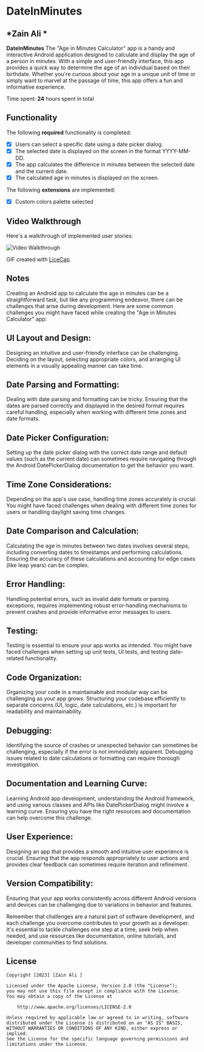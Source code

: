 # DateInMinutes

## *Zain Ali *

**DateInMinutes** The "Age in Minutes Calculator" app is a handy and interactive Android application designed to calculate and display the age of a person in minutes. With a simple and user-friendly interface, this app provides a quick way to determine the age of an individual based on their birthdate. Whether you're curious about your age in a unique unit of time or simply want to marvel at the passage of time, this app offers a fun and informative experience.

Time spent: **24** hours spent in total

## Functionality

The following **required** functionality is completed:

* [x] Users can select a specific date using a date picker dialog.
* [x] The selected date is displayed on the screen in the format YYYY-MM-DD.
* [x] The app calculates the difference in minutes between the selected date and the current date.
* [x] The calculated age in minutes is displayed on the screen.

The following **extensions** are implemented:

* [x] Custom colors palette selected

## Video Walkthrough

Here's a walkthrough of implemented user stories:

<img src='http://i.imgur.com/link/to/your/gif/file.gif' title='Video Walkthrough' width='' alt='Video Walkthrough' />

GIF created with [LiceCap](http://www.cockos.com/licecap/).

## Notes

Creating an Android app to calculate the age in minutes can be a straightforward task, but like any programming endeavor, there can be challenges that arise during development. Here are some common challenges you might have faced while creating the "Age in Minutes Calculator" app:

## UI Layout and Design:
Designing an intuitive and user-friendly interface can be challenging. Deciding on the layout, selecting appropriate colors, and arranging UI elements in a visually appealing manner can take time.

## Date Parsing and Formatting:
Dealing with date parsing and formatting can be tricky. Ensuring that the dates are parsed correctly and displayed in the desired format requires careful handling, especially when working with different time zones and date formats.

## Date Picker Configuration:
Setting up the date picker dialog with the correct date range and default values (such as the current date) can sometimes require navigating through the Android DatePickerDialog documentation to get the behavior you want.

## Time Zone Considerations:
Depending on the app's use case, handling time zones accurately is crucial. You might have faced challenges when dealing with different time zones for users or handling daylight saving time changes.

## Date Comparison and Calculation:
Calculating the age in minutes between two dates involves several steps, including converting dates to timestamps and performing calculations. Ensuring the accuracy of these calculations and accounting for edge cases (like leap years) can be complex.

## Error Handling:
Handling potential errors, such as invalid date formats or parsing exceptions, requires implementing robust error-handling mechanisms to prevent crashes and provide informative error messages to users.

## Testing:
Testing is essential to ensure your app works as intended. You might have faced challenges when setting up unit tests, UI tests, and testing date-related functionality.

## Code Organization:
Organizing your code in a maintainable and modular way can be challenging as your app grows. Structuring your codebase efficiently to separate concerns (UI, logic, date calculations, etc.) is important for readability and maintainability.

## Debugging:
Identifying the source of crashes or unexpected behavior can sometimes be challenging, especially if the error is not immediately apparent. Debugging issues related to date calculations or formatting can require thorough investigation.

## Documentation and Learning Curve:
Learning Android app development, understanding the Android framework, and using various classes and APIs like DatePickerDialog might involve a learning curve. Ensuring you have the right resources and documentation can help overcome this challenge.

## User Experience:
Designing an app that provides a smooth and intuitive user experience is crucial. Ensuring that the app responds appropriately to user actions and provides clear feedback can sometimes require iteration and refinement.

## Version Compatibility:
Ensuring that your app works consistently across different Android versions and devices can be challenging due to variations in behavior and features.

Remember that challenges are a natural part of software development, and each challenge you overcome contributes to your growth as a developer. It's essential to tackle challenges one step at a time, seek help when needed, and use resources like documentation, online tutorials, and developer communities to find solutions.
## License

    Copyright [2023] [Zain Ali ]

    Licensed under the Apache License, Version 2.0 (the "License");
    you may not use this file except in compliance with the License.
    You may obtain a copy of the License at

        http://www.apache.org/licenses/LICENSE-2.0

    Unless required by applicable law or agreed to in writing, software
    distributed under the License is distributed on an "AS IS" BASIS,
    WITHOUT WARRANTIES OR CONDITIONS OF ANY KIND, either express or implied.
    See the License for the specific language governing permissions and
    limitations under the License.